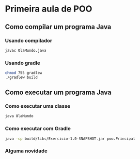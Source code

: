 # Primeira aula de POO

## Como compilar um programa Java

### Usando compilador
```bash
javac OlaMundo.java
```
### Usando gradle
```bash
chmod 755 gradlew
./gradlew build
```
## Como executar um programa Java

### Como executar uma classe
```bash
java OlaMundo

```
### Como executar com Gradle

```bash
java -cp build/libs/Exercicio-1.0-SNAPSHOT.jar poo.Principal
```

### Alguma novidade